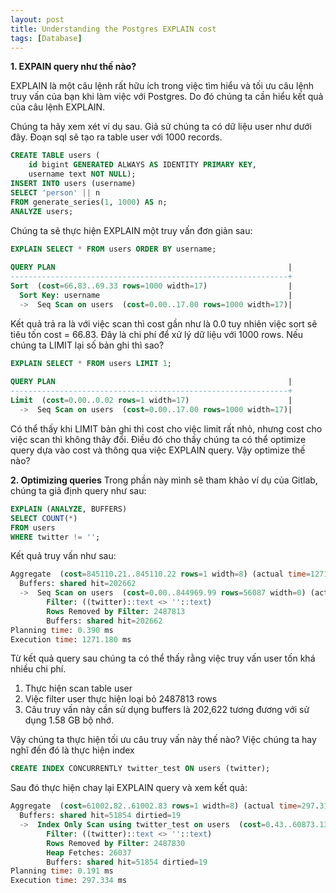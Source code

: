 ```yaml
---
layout: post
title: Understanding the Postgres EXPLAIN cost
tags: [Database]
---
```


**1. EXPAIN query như thế nào?**

EXPLAIN là một câu lệnh rất hữu ích trong việc tìm hiểu và tối ưu câu lệnh truy vấn của bạn khi làm việc với Postgres.
Do đó chúng ta cần hiểu kết quả của câu lệnh EXPLAIN.

Chúng ta hãy xem xét ví dụ sau. Giả sử chúng ta có dữ liệu user như dưới đây. Đoạn sql sẽ tạo ra table user với 1000 records.

```sql
CREATE TABLE users (
    id bigint GENERATED ALWAYS AS IDENTITY PRIMARY KEY,
    username text NOT NULL);
INSERT INTO users (username)
SELECT 'person' || n
FROM generate_series(1, 1000) AS n;
ANALYZE users;
```
Chúng ta sẽ thực hiện EXPLAIN một truy vấn đơn giản sau: 
```sql
EXPLAIN SELECT * FROM users ORDER BY username;
 
QUERY PLAN                                                    |
--------------------------------------------------------------+
Sort  (cost=66.83..69.33 rows=1000 width=17)                  |
  Sort Key: username                                          |
  ->  Seq Scan on users  (cost=0.00..17.00 rows=1000 width=17)|
```
Kết quả trả ra là với việc scan thì cost gần như là 0.0 tuy nhiên việc sort sẽ tiêu tốn cost = 66.83. Đây là chi phí để xử lý 
dữ liệu với 1000 rows. Nếu chúng ta LIMIT lại số bản ghi thì sao?

```sql
EXPLAIN SELECT * FROM users LIMIT 1;
 
QUERY PLAN                                                    |
--------------------------------------------------------------+
Limit  (cost=0.00..0.02 rows=1 width=17)                      |
  ->  Seq Scan on users  (cost=0.00..17.00 rows=1000 width=17)|
```
Có thể thấy khi LIMIT bản ghi thì cost cho việc limit rất nhỏ, nhưng cost cho việc scan thì không thây đổi. Điều đó cho thấy chúng ta có thể optimize query dựa vào cost và thông qua việc EXPLAIN query. Vậy optimize thế nào?

**2. Optimizing queries**
Trong phần này mình sẽ tham khảo ví dụ của Gitlab, chúng ta giả định query như sau: 

```sql
EXPLAIN (ANALYZE, BUFFERS)
SELECT COUNT(*)
FROM users
WHERE twitter != '';
```
Kết quả truy vấn như sau:
```sql
Aggregate  (cost=845110.21..845110.22 rows=1 width=8) (actual time=1271.157..1271.158 rows=1 loops=1)
  Buffers: shared hit=202662
  ->  Seq Scan on users  (cost=0.00..844969.99 rows=56087 width=0) (actual time=0.019..1265.883 rows=51833 loops=1)
        Filter: ((twitter)::text <> ''::text)
        Rows Removed by Filter: 2487813
        Buffers: shared hit=202662
Planning time: 0.390 ms
Execution time: 1271.180 ms
```
Từ kết quả query sau chúng ta có thể thấy rằng việc truy vấn user tốn khá nhiều chi phí.
1. Thực hiện scan table user
2. Việc filter user thực hiện loại bỏ 2487813 rows
3. Câu truy vấn này cần sử dụng buffers là 202,622 tương đương với sử dụng 1.58 GB bộ nhớ.

Vậy chúng ta thực hiện tối ưu câu truy vấn này thế nào? Việc chúng ta hay nghĩ đến đó là thực hiện index 

```sql
CREATE INDEX CONCURRENTLY twitter_test ON users (twitter);
```
Sau đó thực hiện chay lại EXPLAIN query và xem kết quả:

```sql
Aggregate  (cost=61002.82..61002.83 rows=1 width=8) (actual time=297.311..297.312 rows=1 loops=1)
  Buffers: shared hit=51854 dirtied=19
  ->  Index Only Scan using twitter_test on users  (cost=0.43..60873.13 rows=51877 width=0) (actual time=279.184..293.532 rows=51833 loops=1)
        Filter: ((twitter)::text <> ''::text)
        Rows Removed by Filter: 2487830
        Heap Fetches: 26037
        Buffers: shared hit=51854 dirtied=19
Planning time: 0.191 ms
Execution time: 297.334 ms
```

